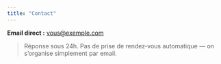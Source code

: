 ```yaml
---
title: "Contact"
---
```


**Email direct :** [vous@exemple.com](mailto:vous@exemple.com)

> Réponse sous 24h. Pas de prise de rendez‑vous automatique — on s’organise simplement par email.